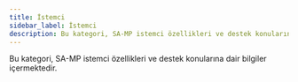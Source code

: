```yaml
---
title: İstemci
sidebar_label: İstemci
description: Bu kategori, SA-MP istemci özellikleri ve destek konularına dair bilgiler içermektedir.
---
```


Bu kategori, SA-MP istemci özellikleri ve destek konularına dair bilgiler içermektedir.
